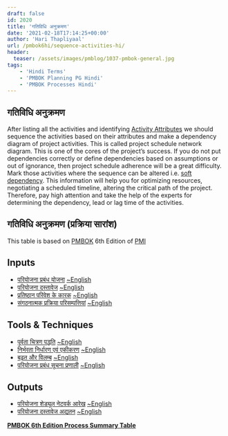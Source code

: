 ```yaml
---
draft: false
id: 2020   
title: 'गतिविधि अनुक्रमण'
date: '2021-02-18T17:14:25+00:00'
author: 'Hari Thapliyaal'
url: /pmbok6hi/sequence-activities-hi/
header:
  teaser: /assets/images/pmblog/1037-pmbok-general.jpg
tags:
    - 'Hindi Terms'
    - 'PMBOK Planning PG Hindi'
    - 'PMBOK Processes Hindi'
---
```


## गतिविधि अनुक्रमण

After listing all the activities and identifying [Activity Attributes](/pmbok6/activity-attributes) we should sequence the activities based on their attributes and make a dependency diagram of project activities. This is called project schedule network diagram. This is one of the cores of the project’s success. If you do not put dependencies correctly or define dependencies based on assumptions or out of ignorance, then project schedule adherence will be a great difficulty. Mark those activities where the sequence can be altered i.e. [soft dependency](/pmbok6/soft-dependency). This information will help you for optimizing resources, negotiating a scheduled timeline, altering the critical path of the project. Therefore, pay high attention and take the help of the experts for determining the dependency, lead or lag time of the activities.

## गतिविधि अनुक्रमण (प्रक्रिया सारांश)

This table is based on [PMBOK](https://www.pmi.org/pmbok-guide-standards) 6th Edition of [PMI](https:/www.pmi.org)

## Inputs

- [परियोजना प्रबंध योजना](/pmbok6hi/project-management-plan-hi) [~English](/pmbok6/Project-Management-Plan)
- [परियोजना दस्तावेज](/pmbok6hi/project-documents-hi) [~English](/pmbok6/Project-Documents)
- [प्रतिष्ठान परिवेश के कारक](/pmbok6hi/enterprise-environmental-factors-hi) [~English](/pmbok6/Enterprise-Environmental-Factors)
- [संगठनात्मक प्रक्रिया परिसम्पत्तियां](/pmbok6hi/organizational-process-assets-hi) [~English](/pmbok6/Organizational-Process-Assets)

## Tools &amp; Techniques

- [पूर्वता चित्रण पद्धति](/pmbok6hi/precedence-diagramming-method-hi) [~English](/pmbok6/Precedence-Diagramming-Method)
- [निर्भरता निर्धारण एवं एकीकरण](/pmbok6hi/dependency-determination-and-integration-hi) [~English](/pmbok6/Dependency-Determination-And-Integration)
- [बढ़त और विलम्ब](/pmbok6hi/leads-and-lags-hi) [~English](/pmbok6/Leads-And-Lags)
- [परियोजना प्रबंध सूचना प्रणाली](/pmbok6hi/project-management-information-system-hi) [~English](/pmbok6/Project-Management-Information-System)

## Outputs

- [परियोजना शेड्यूल नेटवर्क आरेख](/pmbok6hi/project-schedule-network-diagrams-hi) [~English](/pmbok6/Project-Schedule-Network-Diagrams)
- [परियोजना दस्तावेज अद्यतन](/pmbok6hi/project-documents-updates-hi) [~English](/pmbok6/Project-Documents-Updates)

**[PMBOK 6th Edition Process Summary Table](process-groups-and-processes-in-pmbok6/)**
